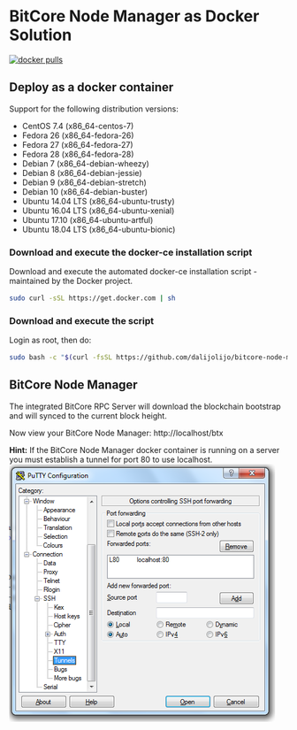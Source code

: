 # BitCore Node Manager as Docker Solution
[![docker pulls](https://img.shields.io/docker/pulls/dalijolijo/bitcore-node-manager.svg?style=flat)](https://hub.docker.com/r/dalijolijo/bitcore-node-manager/)

## Deploy as a docker container

Support for the following distribution versions:
* CentOS 7.4 (x86_64-centos-7)
* Fedora 26 (x86_64-fedora-26)
* Fedora 27 (x86_64-fedora-27)
* Fedora 28 (x86_64-fedora-28)
* Debian 7 (x86_64-debian-wheezy)
* Debian 8 (x86_64-debian-jessie)
* Debian 9 (x86_64-debian-stretch)
* Debian 10 (x86_64-debian-buster)
* Ubuntu 14.04 LTS (x86_64-ubuntu-trusty)
* Ubuntu 16.04 LTS (x86_64-ubuntu-xenial)
* Ubuntu 17.10 (x86_64-ubuntu-artful)
* Ubuntu 18.04 LTS (x86_64-ubuntu-bionic)

### Download and execute the docker-ce installation script

Download and execute the automated docker-ce installation script - maintained by the Docker project.

```sh
sudo curl -sSL https://get.docker.com | sh
```

### Download and execute the script
Login as root, then do:

```sh
sudo bash -c "$(curl -fsSL https://github.com/dalijolijo/bitcore-node-manager/raw/master/docker/btx-node-manager-docker.sh)"
```

## BitCore Node Manager 
The integrated BitCore RPC Server will download the blockchain bootstrap and will synced to the current block height.

Now view your BitCore Node Manager: http://localhost/btx

**Hint:** If the BitCore Node Manager docker container is running on a server you must establish a tunnel for port 80 to use localhost.
![Putty Tunneling](/docker/putty-tunneling.png?raw=true "Putty Tunneling")
